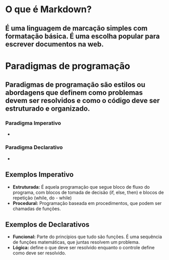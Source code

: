 # O que é Markdown?
##   É uma linguagem de marcação simples com formatação básica. É uma escolha popular para escrever documentos na web.
# Paradigmas de programação
## Paradigmas de programação são estilos ou abordagens que definem como problemas devem ser resolvidos e como o código deve ser estruturado e organizado.
### Paradigma Imperativo
- 
### Paradigma Declarativo
- 
## Exemplos Imperativo
- **Estruturada:** É aquela programação que segue bloco de fluxo do programa, com blocos de tomada de decisão (if, else, then) e blocos de repetição (while, do - while)
- **Procedural:** Programação baseada em procedimentos, que podem ser chamadas de funções.
## Exemplos de Declarativos
- **Funcional:** Parte do princípios que tudo são funções. É uma sequência de funções matemáticas, que juntas resolvem um problema. 
- **Lógica:** define o que deve ser resolvido enquanto o controle define como deve ser resolvido.